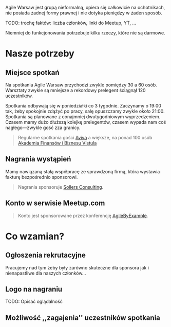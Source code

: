Agile Warsaw jest grupą nieformalną, opiera się całkowicie na ochotnikach, nie posiada żadnej formy prawnej i nie dotyka pieniędzy w żaden sposób.

TODO: trochę faktów: liczba członków, linki do Meetup, YT, ...

Niemniej do funkcjonowania potrzebuje kilku rzeczy, które nie są darmowe.

# Nasze potrzeby

## Miejsce spotkań

Na spotkania Agile Warsaw przychodzi zwykle pomiędzy 30 a 60 osób. Warsztaty zwykle są mniejsze a rekordowy prelegent ściągnął 120 uczestników.

Spotkania odbywają się w poniedziałki co 3 tygodnie. Zaczynamy o 19:00 tak, żeby spokojnie zdążyć po pracy, salę opuszczamy zwykle około 21:00. Spotkania są planowane z conajmniej dwutygodniowym wyprzedzeniem. Czasem mamy dużo dłuższą kolejkę prelegentów, czasem wypada nam coś nagłego—zwykle gość zza granicy.

> Regularne spotkania gości [Aviva](http://www.aviva.pl/)
> a większe, na ponad 100 osób [Akademia Finansów i Biznesu Vistula](http://www.vistula.edu.pl)

## Nagrania wystąpień

Mamy nawiązaną stałą współpracę ze sprawdzoną firmą, która wystawia fakturę bezpośrednio sponsorowi.

> Nagrania sponsoruje [Sollers Consulting](https://sollers.eu/).

## Konto w serwisie Meetup.com

> Konto jest sponsorowane przez konferencję [AgileByExample](http://agilebyexample.com).

# Co wzamian?

## Ogłoszenia rekrutacyjne

Pracujemy nad tym żeby były zarówno skuteczne dla sponsora jak i nienapastliwe dla naszych członków...

## Logo na nagraniu

TODO: Opisać oglądalność

## Możliwość ,,zagajenia'' uczestników spotkania
